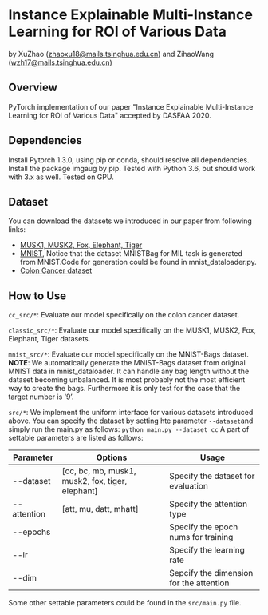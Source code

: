 Instance Explainable Multi-Instance Learning for ROI of Various Data
================================================

by XuZhao (<zhaoxu18@mails.tsinghua.edu.cn>) and ZihaoWang (<wzh17@mails.tsinghua.edu.cn>)

Overview
--------

PyTorch implementation of our paper "Instance Explainable Multi-Instance Learning for ROI of Various Data" accepted by DASFAA 2020.


Dependencies
------------

Install Pytorch 1.3.0, using pip or conda, should resolve all dependencies.
Install the package imgaug by pip.
Tested with Python 3.6, but should work with 3.x as well.
Tested on GPU.

Dataset
-------

You can download the datasets we introduced in our paper from following links:
* [MUSK1, MUSK2, Fox, Elephant, Tiger](http://www.cs.columbia.edu/~andrews/mil/data/MIL-Data-2002-Musk-Corel-Trec9-MATLAB.tgz)
* [MNIST](http://yann.lecun.com/exdb/mnist/), Notice that the dataset MNISTBag for MIL task is generated from MNIST.Code for generation could be found in mnist_dataloader.py.
* [Colon Cancer dataset](https://warwick.ac.uk/fac/sci/dcs/research/tia/data/crchistolabelednucleihe/crchistophenotypes_2016_04_28.zip)


How to Use
----------
`cc_src/*`: Evaluate our model specifically on the colon cancer dataset.

`classic_src/*`: Evaluate our model specifically on the MUSK1, MUSK2, Fox, Elephant, Tiger datasets.

`mnist_src/*`: Evaluate our model specifically on the MNIST-Bags dataset. 
__NOTE__: We automatically generate the MNIST-Bags dataset from original MNIST data in mnist_dataloader. It can handle any bag length without the dataset becoming unbalanced. It is most probably not the most efficient way to create the bags. Furthermore it is only test for the case that the target number is ‘9’.

`src/*`: We implement the uniform interface for various datasets introduced above. You can specify the dataset by setting hte parameter `--dataset`and simply run the main.py as follows:
`python main.py --dataset cc`
A part of settable parameters are listed as follows:

Parameter | Options | Usage
--------- | ------- | -----
--dataset | [cc, bc, mb, musk1, musk2, fox, tiger, elephant] | Specify the dataset for evaluation
--attention | [att, mu, datt, mhatt] | Specify the attention type 
--epochs | | Specify the epoch nums for training
--lr | | Specify the learning rate
--dim | | Sepcify the dimension for the attention

Some other settable parameters could be found in the `src/main.py` file.
